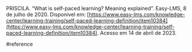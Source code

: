 PRISCILA. “What is self-paced learning? Meaning explained”. Easy-LMS, 8 de julho de 2020. Disponível em: [https://www.easy-lms.com/knowledge-center/learning-training/self-paced-learning-definition/item10384](https://www.easy-lms.com/knowledge-center/learning-training/self-paced-learning-definition/item10384). Acesso em 14 de abril de 2023.

#reference